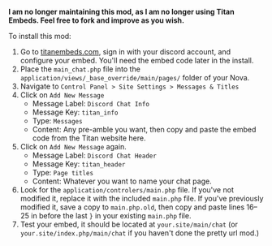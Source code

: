 **I am no longer maintaining this mod, as I am no longer using Titan Embeds. Feel free to fork and improve as you wish.**

To install this mod:

1. Go to [titanembeds.com](https://titanembeds.com/), sign in with your discord account, and configure your embed. You'll need the embed code later in the install.
2. Place the `main_chat.php` file into the `application/views/_base_override/main/pages/` folder of your Nova.
3. Navigate to `Control Panel > Site Settings > Messages & Titles`
4. Click on `Add New Message`
    * Message Label: `Discord Chat Info`
    * Message Key: `titan_info`
    * Type: `Messages`
    * Content: Any pre-amble you want, then copy and paste the embed code from the Titan website here.
5. Click on `Add New Message` again.
   * Message Label: `Discord Chat Header`
   * Message Key: `titan_header`
   * Type: `Page titles`
   * Content: Whatever you want to name your chat page.
7. Look for the `application/controlers/main.php` file. If you've not modified it, replace it with the included `main.php` file. If you've previously modified it, save a copy to `main.php.old`, then copy and paste lines 16–25 in before the last `}` in your existing `main.php` file.
6. Test your embed, it should be located at `your.site/main/chat` (or `your.site/index.php/main/chat` if you haven't done the pretty url mod.)

